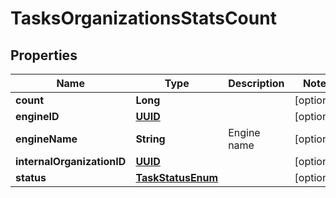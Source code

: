 

# TasksOrganizationsStatsCount

## Properties

Name | Type | Description | Notes
------------ | ------------- | ------------- | -------------
**count** | **Long** |  |  [optional]
**engineID** | [**UUID**](UUID.md) |  |  [optional]
**engineName** | **String** | Engine name |  [optional]
**internalOrganizationID** | [**UUID**](UUID.md) |  |  [optional]
**status** | [**TaskStatusEnum**](TaskStatusEnum.md) |  |  [optional]



